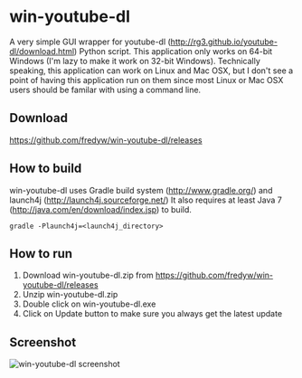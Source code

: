 win-youtube-dl
==============

A very simple GUI wrapper for youtube-dl (http://rg3.github.io/youtube-dl/download.html) Python script.
This application only works on 64-bit Windows (I'm lazy to make it work on 32-bit Windows).
Technically speaking, this application can work on Linux and Mac OSX, but I don't see a point of
having this application run on them since most Linux or Mac OSX users should be familar with
using a command line.

Download
--------
https://github.com/fredyw/win-youtube-dl/releases

How to build
------------
win-youtube-dl uses Gradle build system (http://www.gradle.org/) and launch4j (http://launch4j.sourceforge.net/)
It also requires at least Java 7 (http://java.com/en/download/index.jsp) to build.

    gradle -Plaunch4j=<launch4j_directory>

How to run
--------------
1. Download win-youtube-dl.zip from https://github.com/fredyw/win-youtube-dl/releases
2. Unzip win-youtube-dl.zip
3. Double click on win-youtube-dl.exe
4. Click on Update button to make sure you always get the latest update

Screenshot
----------
![win-youtube-dl screenshot](https://raw.github.com/fredyw/win-youtube-dl/master/win-youtube-dl.png)    
